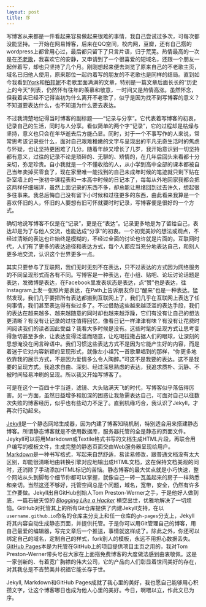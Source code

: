 ```yaml
---
layout: post
title: 序
---
```



写博客从来都是一件看起来容易做起来很难的事情，我自己尝试过多次，可每次都没能坚持。一开始在网易博客，后来在QQ空间，校内网，豆瓣，还有自己搭的wordpress上都曾用心过，最后都只留下了只言片语，归于荒芜。热情最高的一次是在[不老歌][1]，我喜欢它的安静，又申请到了一个很喜爱的短域名，还跟一个朋友一起伴着写，却也只坚持了几个月。刚刚想起来便去浏览了原来自己的不老歌主页，域名已归他人使用，原来那位一起约着写的朋友的不老歌也是同样的结局。直到如今我看到[York][2]和[柏邦妮][3]不老歌里面满满的文章，特别是一篇文章后面长长的“历史上的今天”列表，仍然怀有往年的羡慕和敬意，一时间又是热情高涨。虽然怀念，但我着实已经不记得当初为什么离开不老歌了，似乎是因为找不到写博客的意义？不知道要表达什么，也不知道为什么要去表达。


不过我清楚地记得当时博客的副标题——“记录与分享”。它代表着写博客的初衷，记录自己的生活，同时与人分享。看似简单的两个字“记录”，它的过程却是枯燥与坚持，意义也只会在年华逝去后方能凸显。同时，对于一个不事写作的人来说，常常思考该记录些什么，面对自己艰难稚嫩的文字与呈现出的平凡无奇生活时的焦虑与怀疑，也让坚持更困难了几分。随着年龄又增长了几岁，我开始意识到一切坚持都有意义，过往的记录不论是琐碎的、无聊的、矫情的，在几年后回头来看都十分亲切，弥足珍贵。自小我就是一个不懂收拾的人，从小学到高中全部的课本都被自己当年卖掉买零食了，现在家里唯一能找到的自己未成年时候的笔迹就只剩下贴在卧室墙上的一张初中课程表和一本高中时候的日记本了，每每从外地回家我都会把这两样仔细端详，虽然上面记录的东西不多，却总能让思绪回到过去许久，想起很多往事来。我总后悔自己没有留下小时候和过往更多的东西，由此看来我算是一个喜欢怀旧的人，怀旧的人要想有旧可怀就要时时记录，写博客便是很好的一个方式。


确切地说写博客不仅是在“记录”，更是在“表达”。记录更多地是为了留给自己，表达却是为了与他人交流，也能达成“分享”的初衷。一个初觉美妙的想法或观点，不经过清晰的表达也许始终是模糊的，不经过全面的讨论也许就是片面的。互联网时代，人们有了更多的表达途径和表达方式，每个人都应当充分地表达自己，和别人更多地交流，认识这个世界更多一点。


其实只要参与了互联网，我们无时无刻不在表达，只不过表达的方式因为网络服务的不同呈现形式而各有不同。写博客是一种表达，在小组、贴吧、论坛讨论话题是表达，发微博是表达，在Facebook里发表状态是表达，点“赞”也是表达，往Instagram上发一张照片是表达，在Path上告诉朋友你已“醒来”也是一种表达。猛然发现，我们几乎要把所有表达都搬到互联网上了，我们几乎在互联网上表达了任何事情，我们甚至表达得有些过多了。不过借助这些越来越泛滥的表达手段，我们的表达在越来越多、越来越随意的同时却也越来越浮躁，它们有没有让自己的想法更清晰？有没有让记录的过往值得回忆，像看日记一样津津有味？有没有让花费时间阅读我们的读者因此受益？我看大多时候是没有。这些时髦的呈现方式让思考变得急切甚至多余，让表达变得泛滥而随意，让吃喝拉撒占据人们的眼球，让深刻的思想淹没在闲言碎语中。我们习惯这些表达方式不是因为它能产生好的内容，而是着迷于它对内容新颖的呈现形式，就像左小祖咒一首歌里唱到的那样，“你更多地依靠我的展示方式，不是因为爱情多么令人陶醉。”可这不是我要的表达。这不是我要的呈现方式。我追求自由、深刻、经过深思熟虑的表达，我追求质朴、沉静、不被时间轻易冲刷的呈现。所以我又开始写博客了。


可是在这个一百四十字当道，滤镜、大头贴满天飞的时代，写博客似乎落伍得厉害。另一方面，虽然日益增多和加深的困惑让我急需表达自己，可面对自己以往数次失败的博客经历，似乎也有些动力不足了。直到机缘巧合，我认识了Jekyll，才再次行动起来。


[Jekyll][4]是一个静态网站生成器，因为内建了博客知晓机制，特别适合用来搭建静态博客。所谓静态博客就是不使用数据库，服务器托管的全是静态的页面文件。Jeykyll可以将用Markdown或Textile格式书写的文档生成HTML片段，再联合用户编写的模板文件，生成完整的静态页面交由Web服务器呈现给用户。[Markdown][5]是一种书写格式，写起来自然舒适，易读易修改，跟普通文档没有太大区别，却能很清晰地由转换引擎对应地输出成HTML文档，这在保持文档美观的同时，还消除了手动添加HTML标记的苦恼。静态博客的最大优点就是小巧快速，整个网站从头到脚每个细节你都可以掌握，就像自己一砖一瓦盖起来的房子一样熟悉和亲切。当然这还不够好，托管空间总是个问题，域名，宽带，安全，仍然有许多工作要做。Jekyll出自GitHub创始人Tom Preston-Werner之手，于是他好人做到底，一篇石破天惊的 [_Blogging Like a Hacker_][6] 横空出世，优雅地解决了一切烦恼。GitHub对托管其上的所有Git仓库提供了内建Jekyll支持，在以`username.github.io`命名的仓库主分支上和任一仓库的`gh-pages`分支上，Jekyll将其内容自动生成静态页面，并提供托管。于是你可以用Git管理自己的博客，用自己最爱的编辑器，写完文章后一个推送，事情就这样成了。除此之外，你还可以绑定自己的域名，定制自己的样式，fork别人的模板，永远不用担心数据丢失。[GitHub Pages][7]本是为托管在GitHub上的项目提供项目主页之用的，我对Tom Preston-Werner带头号召大家在上面搭免费博客的大度做法感到由衷敬佩。这是一家创新的、有着宽广胸襟的伟大公司，它的产品向人们彰显着世间美好的存在，对其我总是不吝赞美并祝福它能长存于世。


Jekyll, Markdown和GitHub Pages成就了我心里的美好，我也愿自己能够用心积攒文字，让这个博客哪日也成为他人心里的美好。今日，啊喂以立，作此文已为序。




[1]: http://bulaoge.net
[2]: http://bulaoge.net/?york
[3]: http://bulaoge.net/?bonnie
[4]: http://jekyllrb.com
[5]: http://daringfireball.net/projects/markdown/
[6]: http://tom.preston-werner.com/2008/11/17/blogging-like-a-hacker.html
[7]: http://pages.github.com/

